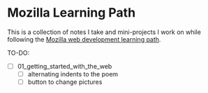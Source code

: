 # Mozilla Learning Path

This is a collection of notes I take and mini-projects I work on while following the [Mozilla web development learning path](https://developer.mozilla.org/en-US/docs/Learn).

TO-DO:
- [ ] 01_getting_started_with_the_web
    - [ ] alternating indents to the poem
    - [ ] button to change pictures